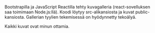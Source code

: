 Bootstrapilla ja JavaScript Reactilla tehty kuvagalleria (react-sovelluksen saa toimimaan Node.js:llä). Koodi löytyy src-alikansiosta ja kuvat public-kansiosta. Gallerian tyylien tekemisessä on hyödynnetty tekoälyä. 

Kaikki kuvat ovat minun ottamia.
